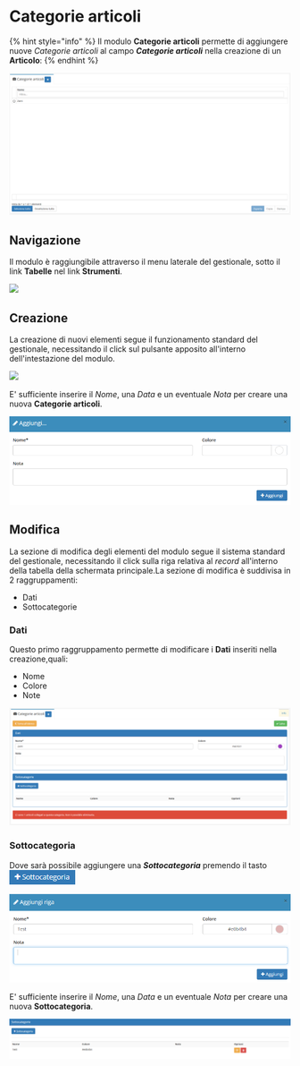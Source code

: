 # Categorie articoli

{% hint style="info" %}
Il modulo **Categorie articoli** permette di aggiungere nuove _Categorie articoli_ al campo _**Categorie articoli**_ nella creazione di un **Articolo**:
{% endhint %}

![Screenshot interfaccia categorie articoli](../../../.gitbook/assets/CategorieArticoli.PNG)

## Navigazione

Il modulo è raggiungibile attraverso il menu laterale del gestionale, sotto il link **Tabelle** nel link **Strumenti**.

![](https://firebasestorage.googleapis.com/v0/b/gitbook-x-prod.appspot.com/o/spaces%2F-LZJeLg23eVDvrCv74U7-887967055%2Fuploads%2F5TkLXCU43kggI96UJRAA%2Ffile.png?alt=media)

## Creazione

La creazione di nuovi elementi segue il funzionamento standard del gestionale, necessitando il click sul pulsante apposito all'interno dell'intestazione del modulo.

![](https://firebasestorage.googleapis.com/v0/b/gitbook-x-prod.appspot.com/o/spaces%2F-LZJeLg23eVDvrCv74U7-887967055%2Fuploads%2F0yJMgaYzV2Vts7W8WVIg%2Ffile.png?alt=media)

E' sufficiente inserire il _Nome_, una _Data_ e un eventuale _Nota_ per creare una nuova **Categorie articoli**.

![Screenshot creazione categorie articoli](../../../.gitbook/assets/AggiungereCategorieArticoli.PNG)

## Modifica

La sezione di modifica degli elementi del modulo segue il sistema standard del gestionale, necessitando il click sulla riga relativa al _record_ all'interno della tabella della schermata principale.La sezione di modifica è suddivisa in 2 raggruppamenti:

* Dati
* Sottocategorie

### Dati

Questo primo raggruppamento permette di modificare i **Dati** inseriti nella creazione,quali:

* Nome
* Colore
* Note

![Screenshot modifica categorie articoli](../../../.gitbook/assets/ModificaCategorieArticoli.PNG)

### Sottocategoria

Dove sarà possibile aggiungere una _**Sottocategoria**_ premendo il tasto ![](../../../.gitbook/assets/+Sottocategoria.PNG)

![Screenshot aggiungi sottocategoria](../../../.gitbook/assets/ModificaSottoCategorie.PNG)

E' sufficiente inserire il _Nome_, una _Data_ e un eventuale _Nota_ per creare una nuova **Sottocategoria**.

![Screen sottocategoria creata](../../../.gitbook/assets/SottoCategoriaFinale.PNG)
